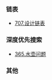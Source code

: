 ### 链表

- [707.设计链表](./Leetcode_707.scala)

### 深度优先搜索

- [365.水壶问题](./Leetcode_365.scala)

### 其他

